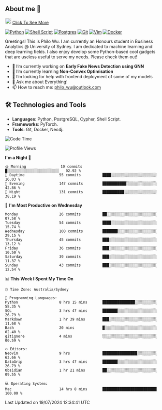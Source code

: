 ## About me 🤗

<a href="#"><img src="https://media.giphy.com/media/hvRJCLFzcasrR4ia7z/giphy.gif" width="20px" height="20px"></a> [Click To See More](https://codeboyphilo.github.io)

[![Python](https://img.shields.io/badge/python-3670A0?style=for-the-badge&logo=python&logoColor=ffdd54)](#)
[![Shell Script](https://img.shields.io/badge/shell_script-%23121011.svg?style=for-the-badge&logo=gnu-bash&logoColor=white)](#)
[![Postgres](https://img.shields.io/badge/postgres-%23316192.svg?style=for-the-badge&logo=postgresql&logoColor=white)](#)
[![Git](https://img.shields.io/badge/git-%23F05033.svg?style=for-the-badge&logo=git&logoColor=white)](#)
[![Vim](https://img.shields.io/badge/VIM-%2311AB00.svg?style=for-the-badge&logo=vim&logoColor=white)](#)
[![Docker](https://img.shields.io/badge/docker-%230db7ed.svg?style=for-the-badge&logo=docker&logoColor=white)](#)

Greetings! This is Philo Wu. I am currently an Honours student in Business Analytics \@ University of Sydney. I am dedicated to machine learning and deep learning fields. I also enjoy develop some Python-based cool gadgets that are ~~useless~~ useful to serve my needs. Please check them out!

- 🔭 I’m currently working on **Early Fake News Detection using GNN**
- 🌱 I’m currently learning **Non-Convex Optimisation**
- 🤔 I’m looking for help with frontend deployment of some of my models
- 💬 Ask me about Everything!
- 📫 How to reach me: philo_wu@outlook.com

## 🛠 Technologies and Tools
- **Languages**: Python, PostgreSQL, Cypher, Shell Script.
- **Frameworks**: PyTorch.
- **Tools**: Git, Docker, Neo4j.

<!--START_SECTION:waka-->
![Code Time](http://img.shields.io/badge/Code%20Time-324%20hrs%2018%20mins-blue)

![Profile Views](http://img.shields.io/badge/Profile%20Views-5-blue)

**I'm a Night 🦉** 

```text
🌞 Morning                10 commits          █░░░░░░░░░░░░░░░░░░░░░░░░   02.92 % 
🌆 Daytime                55 commits          ████░░░░░░░░░░░░░░░░░░░░░   16.03 % 
🌃 Evening                147 commits         ███████████░░░░░░░░░░░░░░   42.86 % 
🌙 Night                  131 commits         ██████████░░░░░░░░░░░░░░░   38.19 % 
```
📅 **I'm Most Productive on Wednesday** 

```text
Monday                   26 commits          ██░░░░░░░░░░░░░░░░░░░░░░░   07.58 % 
Tuesday                  54 commits          ████░░░░░░░░░░░░░░░░░░░░░   15.74 % 
Wednesday                100 commits         ███████░░░░░░░░░░░░░░░░░░   29.15 % 
Thursday                 45 commits          ███░░░░░░░░░░░░░░░░░░░░░░   13.12 % 
Friday                   36 commits          ███░░░░░░░░░░░░░░░░░░░░░░   10.50 % 
Saturday                 39 commits          ███░░░░░░░░░░░░░░░░░░░░░░   11.37 % 
Sunday                   43 commits          ███░░░░░░░░░░░░░░░░░░░░░░   12.54 % 
```


📊 **This Week I Spent My Time On** 

```text
🕑︎ Time Zone: Australia/Sydney

💬 Programming Languages: 
Python                   8 hrs 15 mins       ███████████████░░░░░░░░░░   58.35 % 
SQL                      3 hrs 47 mins       ███████░░░░░░░░░░░░░░░░░░   26.79 % 
Markdown                 1 hr 39 mins        ███░░░░░░░░░░░░░░░░░░░░░░   11.68 % 
Bash                     20 mins             █░░░░░░░░░░░░░░░░░░░░░░░░   02.40 % 
gitignore                4 mins              ░░░░░░░░░░░░░░░░░░░░░░░░░   00.59 % 

🔥 Editors: 
Neovim                   9 hrs               ████████████████░░░░░░░░░   63.66 % 
DataGrip                 3 hrs 47 mins       ███████░░░░░░░░░░░░░░░░░░   26.79 % 
Obsidian                 1 hr 21 mins        ██░░░░░░░░░░░░░░░░░░░░░░░   09.55 % 

💻 Operating System: 
Mac                      14 hrs 8 mins       █████████████████████████   100.00 % 
```


 Last Updated on 19/07/2024 12:34:41 UTC
<!--END_SECTION:waka-->
